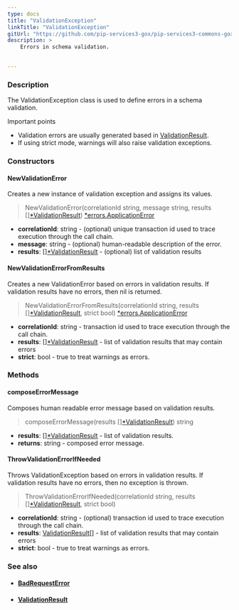 ```yaml
---
type: docs
title: "ValidationException"
linkTitle: "ValidationException"
gitUrl: "https://github.com/pip-services3-gox/pip-services3-commons-gox"
description: >
    Errors in schema validation.

    
---
```


### Description

The ValidationException class is used to define errors in a schema validation.

Important points

- Validation errors are usually generated based in [ValidationResult](../validation_result).
- If using strict mode, warnings will also raise validation exceptions.

### Constructors

#### NewValidationError
Creates a new instance of validation exception and assigns its values.  

> NewValidationError(correlationId string, message string, results [][*ValidationResult](../validation_result)) [*errors.ApplicationError](../../errors/application_error)

- **correlationId**: string - (optional) unique transaction id used to trace execution through the call chain.
- **message**: string - (optional) human-readable description of the error.
- **results**: [][*ValidationResult](../validation_result) - (optional) list of validation results

#### NewValidationErrorFromResults
Creates a new ValidationError based on errors in validation results. If validation results have no errors, then nil is returned.

> NewValidationErrorFromResults(correlationId string, results [][*ValidationResult](../validation_result), strict bool) [*errors.ApplicationError](../../errors/application_error)

- **correlationId**: string - transaction id used to trace execution through the call chain.
- **results**: [][*ValidationResult](../validation_result) - list of validation results that may contain errors
- **strict**: bool - true to treat warnings as errors.


### Methods

#### composeErrorMessage
Composes human readable error message based on validation results.  

> composeErrorMessage(results [][*ValidationResult](../validation_result)) string

- **results**: [][*ValidationResult](../validation_result) - list of validation results.
- **returns**: string - composed error message.


#### ThrowValidationErrorIfNeeded
Throws ValidationException based on errors in validation results.
If validation results have no errors, then no exception is thrown.

> ThrowValidationErrorIfNeeded(correlationId string, results [][*ValidationResult](../validation_result), strict bool)

- **correlationId**: string - (optional) transaction id used to trace execution through the call chain.
- **results**: [ValidationResult](../validation_result)[] - list of validation results that may contain errors
- **strict**: bool - true to treat warnings as errors.



### See also
- #### [BadRequestError](../../errors/bad_request_error)
- #### [ValidationResult](../validation_result)
